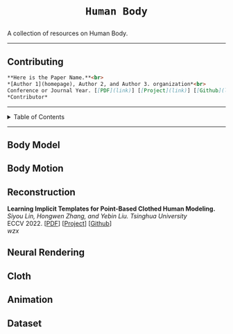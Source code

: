 # <p align=center>`Human Body`</p>
A collection of resources on Human Body.

------

## Contributing
``` markdown
**Here is the Paper Name.**<br>
*[Author 1](homepage), Author 2, and Author 3. organization*<br>
Conference or Journal Year. [[PDF](link)] [[Project](link)] [[Github](link)] [[Video](link)] [[Data](link)]
*Contributor*
```
------

<details><summary>Table of Contents</summary><p>

- [Body Model](#Body-Model)
- [Body Motion](#Body-Motion)
- [Cloth](#Cloth)
- [Animation](#Cloth)
- [Neural Rendering](#Neural-Rendering)
- [Reconstruction](#Reconstruction)
- [Dataset](#Dataset)
</p></details><p></p>

------
## Body Model 

## Body Motion

## Reconstruction


**Learning Implicit Templates for Point-Based Clothed Human Modeling.**<br>
*Siyou Lin, Hongwen Zhang, and Yebin Liu. Tsinghua University*<br>
ECCV 2022. [[PDF](link)] [[Project](https://jsnln.github.io/fite/index.html)] [[Github](https://github.com/jsnln/fite)] <br>
*wzx*

## Neural Rendering

## Cloth

## Animation

## Dataset


